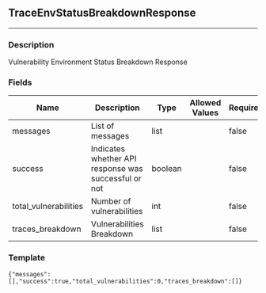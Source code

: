 ## TraceEnvStatusBreakdownResponse
---
### Description
Vulnerability Environment Status Breakdown Response
### Fields
| Name | Description | Type | Allowed Values | Required |
| ---- | ----------- | ---- | -------------- | -------- |
| messages | List of messages | list |  | false |
| success | Indicates whether API response was successful or not | boolean |  | false |
| total_vulnerabilities | Number of vulnerabilities | int |  | false |
| traces_breakdown | Vulnerabilities Breakdown | list |  | false |
### Template
```
{"messages":[],"success":true,"total_vulnerabilities":0,"traces_breakdown":[]}
```
